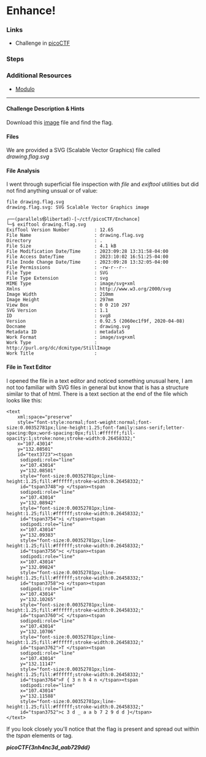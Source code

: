 # Enhance!

### Links

- Challenge in [picoCTF](https://play.picoctf.org/practice/challenge/265)

### Steps

### Additional Resources

- [Modulo](https://www.geeksforgeeks.org/modular-division/)

---
#### Challenge Description & Hints

Download this [image](https://artifacts.picoctf.net/c/100/drawing.flag.svg) file and find the flag.

#### Files

We are provided a SVG (Scalable Vector Graphics) file called *drawing.flag.svg* 

#### File Analysis

I went through superficial file inspection with *file* and *exiftool* utilities but did not find anything unsual or of value:

```
file drawing.flag.svg 
drawing.flag.svg: SVG Scalable Vector Graphics image
                                                                                       
┌──(parallels㉿libertad)-[~/ctf/picoCTF/Enchance]
└─$ exiftool drawing.flag.svg
ExifTool Version Number         : 12.65
File Name                       : drawing.flag.svg
Directory                       : .
File Size                       : 4.1 kB
File Modification Date/Time     : 2023:09:28 13:31:58-04:00
File Access Date/Time           : 2023:10:02 16:51:25-04:00
File Inode Change Date/Time     : 2023:09:28 13:32:05-04:00
File Permissions                : -rw-r--r--
File Type                       : SVG
File Type Extension             : svg
MIME Type                       : image/svg+xml
Xmlns                           : http://www.w3.org/2000/svg
Image Width                     : 210mm
Image Height                    : 297mm
View Box                        : 0 0 210 297
SVG Version                     : 1.1
ID                              : svg8
Version                         : 0.92.5 (2060ec1f9f, 2020-04-08)
Docname                         : drawing.svg
Metadata ID                     : metadata5
Work Format                     : image/svg+xml
Work Type                       : http://purl.org/dc/dcmitype/StillImage
Work Title                      : 

```

#### File in Text Editor

I opened the file in a text editor and noticed something unusual here, I am not too familiar with SVG files in general but know that is has a structure similar to that of html. There is a text section at the end of the file which looks like this:

```
<text
    xml:space="preserve"
    style="font-style:normal;font-weight:normal;font-size:0.00352781px;line-height:1.25;font-family:sans-serif;letter-spacing:0px;word-spacing:0px;fill:#ffffff;fill-opacity:1;stroke:none;stroke-width:0.26458332;"
    x="107.43014"
    y="132.08501"
    id="text3723"><tspan
     sodipodi:role="line"
     x="107.43014"
     y="132.08501"
     style="font-size:0.00352781px;line-height:1.25;fill:#ffffff;stroke-width:0.26458332;"
     id="tspan3748">p </tspan><tspan
     sodipodi:role="line"
     x="107.43014"
     y="132.08942"
     style="font-size:0.00352781px;line-height:1.25;fill:#ffffff;stroke-width:0.26458332;"
     id="tspan3754">i </tspan><tspan
     sodipodi:role="line"
     x="107.43014"
     y="132.09383"
     style="font-size:0.00352781px;line-height:1.25;fill:#ffffff;stroke-width:0.26458332;"
     id="tspan3756">c </tspan><tspan
     sodipodi:role="line"
     x="107.43014"
     y="132.09824"
     style="font-size:0.00352781px;line-height:1.25;fill:#ffffff;stroke-width:0.26458332;"
     id="tspan3758">o </tspan><tspan
     sodipodi:role="line"
     x="107.43014"
     y="132.10265"
     style="font-size:0.00352781px;line-height:1.25;fill:#ffffff;stroke-width:0.26458332;"
     id="tspan3760">C </tspan><tspan
     sodipodi:role="line"
     x="107.43014"
     y="132.10706"
     style="font-size:0.00352781px;line-height:1.25;fill:#ffffff;stroke-width:0.26458332;"
     id="tspan3762">T </tspan><tspan
     sodipodi:role="line"
     x="107.43014"
     y="132.11147"
     style="font-size:0.00352781px;line-height:1.25;fill:#ffffff;stroke-width:0.26458332;"
     id="tspan3764">F { 3 n h 4 n </tspan><tspan
     sodipodi:role="line"
     x="107.43014"
     y="132.11588"
     style="font-size:0.00352781px;line-height:1.25;fill:#ffffff;stroke-width:0.26458332;"
     id="tspan3752">c 3 d _ a a b 7 2 9 d d }</tspan>
</text>
```

If you look closely you'll notice that the flag is present and spread out within the *tspan* elements or tag.  

***picoCTF{3nh4nc3d_aab729dd}***

